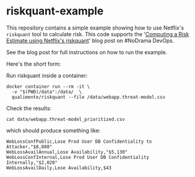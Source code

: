 # riskquant-example
This repository contains a simple example showing how to use Netflix's `riskquant` tool to calculate risk.  This code
supports the '[Computing a Risk Estimate using Netflix's riskquant](https://nodramadevops.com/2020/02/computing-a-risk-estimate-using-netflixs-riskquant/)' blog post on \#NoDrama DevOps.

See the blog post for full instructions on how to run the example.

Here's the short form:

Run riskquant inside a container:

```
docker container run --rm -it \
  -v "$(PWD)/data":/data/  \
  qualimente/riskquant --file /data/webapp.threat-model.csv
```
Check the results:

```
cat data/webapp.threat-model_prioritized.csv
``` 

which should produce something like:
```
WebLossConfPublic,Lose Prod User DB Confidentiality to Attacker,"$8,080"
WebLossAvailAnnual,Lose Availability,"$5,130"
WebLossConfInternal,Lose Prod User DB Confidentiality Internally,"$2,020"
WebLossAvailDaily,Lose Availability,$43
```
